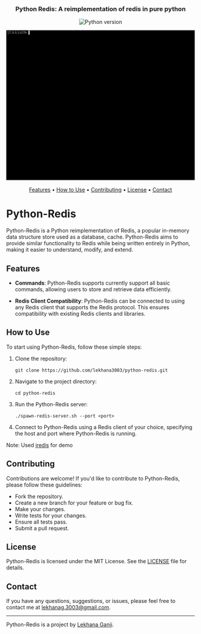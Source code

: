 

<h3 align="center">Python Redis: A reimplementation of redis in pure python</h3>

<p align="center">

[//]: # (<a href="https://github.com/laixintao/iredis/actions"><img src="https://github.com/laixintao/iredis/workflows/Test/badge.svg" alt="Github Action"></a>)

[//]: # (<a href="https://badge.fury.io/py/iredis"><img src="https://badge.fury.io/py/iredis.svg" alt="PyPI version"></a>)
   
[//]: # (<a href="https://pepy.tech/project/iredis"><img src="https://pepy.tech/badge/iredis" alt="Download stats"></a>)
</p>
<p align="center">
      <img src="https://badgen.net/badge/python/3.8%20%7C%203.9%20%7C%203.10%20%7C%203.11" alt="Python version">
   
</p>
<p align="center">
    <img src="./resources/demo.gif" width="800" height="400" alt="demo">
</p>
<p align="center">
    <a href="#features">Features</a> •
    <a href="#how-to-use">How to Use</a> •
    <a href="#contributing">Contributing</a> •
    <a href="#license">License</a> •
    <a href="#contact">Contact</a>
</p>

# Python-Redis

Python-Redis is a Python reimplementation of Redis, a popular in-memory data structure store used as a database, cache. Python-Redis aims to provide similar functionality to Redis while being written entirely in Python, making it easier to understand, modify, and extend.

## Features

- **Commands**: Python-Redis supports currently support all basic commands, allowing users to store and retrieve data efficiently.

- **Redis Client Compatibility**: Python-Redis can be connected to using any Redis client that supports the Redis protocol. This ensures compatibility with existing Redis clients and libraries.

## How to Use

To start using Python-Redis, follow these simple steps:

1. Clone the repository:
   ```
   git clone https://github.com/lekhana3003/python-redis.git
   ```

2. Navigate to the project directory:
   ```
   cd python-redis
   ```

3. Run the Python-Redis server:
   ```
   ./spawn-redis-server.sh --port <port>
   ```

4. Connect to Python-Redis using a Redis client of your choice, specifying the host and port where Python-Redis is running.

Note: Used [iredis](https://github.com/laixintao/iredis) for demo 

## Contributing

Contributions are welcome! If you'd like to contribute to Python-Redis, please follow these guidelines:

- Fork the repository.
- Create a new branch for your feature or bug fix.
- Make your changes.
- Write tests for your changes.
- Ensure all tests pass.
- Submit a pull request.

## License

Python-Redis is licensed under the MIT License. See the [LICENSE](LICENSE) file for details.

## Contact

If you have any questions, suggestions, or issues, please feel free to contact me at [lekhanag.3003@gmail.com](mailto:lekhanag.3003@gmail.com).

---

Python-Redis is a project by [Lekhana Ganji](https://github.com/lekhana3003).
